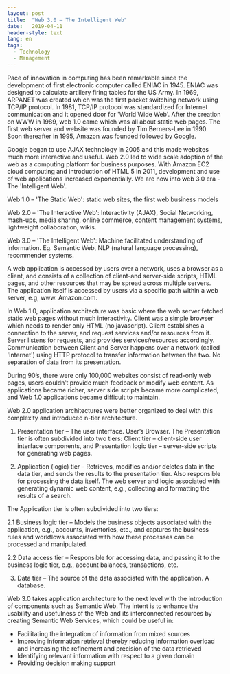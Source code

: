 ```yaml
---
layout: post
title:  "Web 3.0 – The Intelligent Web"
date:   2019-04-11
header-style: text
lang: en
tags:
  - Technology
  - Management
---
```

Pace of innovation in computing has been remarkable since the development of first electronic computer called ENIAC in 1945. ENIAC was designed to calculate artillery firing tables for the US Army. In 1969, ARPANET was created which was the first packet switching network using TCP/IP protocol. In 1981, TCP/IP protocol was standardized for Internet communication and it opened door for 'World Wide Web'. After the creation on WWW in 1989, web 1.0 came which was all about static web pages. The first web server and website was founded by Tim Berners-Lee in 1990. Soon thereafter in 1995, Amazon was founded followed by Google. 

Google began to use AJAX technology in 2005 and this made websites much more interactive and useful. Web 2.0 led to wide scale adoption of the web as a computing platform for business purposes. With Amazon EC2 cloud computing and introduction of HTML 5 in 2011, development and use of web applications increased exponentially. We are now into web 3.0 era - The 'Intelligent Web'.

Web 1.0 – 'The Static Web': static web sites, the first web business models

Web 2.0 – 'The Interactive Web': Interactivity (AJAX), Social Networking, mash-ups, media sharing, online commerce, content management systems, lightweight collaboration, wikis.

Web 3.0 – 'The Intelligent Web': Machine facilitated understanding of information. Eg. Semantic Web, NLP (natural language processing), recommender systems.

A web application is accessed by users over a network, uses a browser as a client, and consists of a collection of client-and server-side scripts, HTML pages, and other resources that may be spread across multiple servers. The application itself is accessed by users via a specific path within a web server, e.g, www. Amazon.com.

In Web 1.0, application architecture was basic where the web server fetched static web pages without much interactivity. Client was a simple browser which needs to render only HTML (no javascript). Client establishes a connection to the server, and request services and/or resources from it. Server listens for requests, and provides services/resources accordingly. Communication between Client and Server happens over a network (called 'Internet') using HTTP protocol to transfer information between the two. No separation of data from its presentation.

During 90’s, there were only 100,000 websites consist of read-only web pages, users couldn’t provide much feedback or modify web content. As applications became richer, server side scripts became more complicated, and Web 1.0 applications became difficult to maintain.

Web 2.0 application architectures were better organized to deal with this complexity and introduced n-tier architecture.

1. Presentation tier – The user interface. User’s Browser. The Presentation tier is often subdivided into two tiers: Client tier – client-side user interface components, and Presentation logic tier – server-side scripts for generating web pages.

2. Application (logic) tier – Retrieves, modifies and/or deletes data in the data tier, and sends the results to the presentation tier. Also responsible for processing the data itself. The web server and logic associated with generating dynamic web content, e.g., collecting and formatting the results of a search. 

The Application tier is often subdivided into two tiers:

2.1 Business logic tier – Models the business objects associated with the application, e.g., accounts, inventories, etc., and captures the business rules and workflows associated with how these processes can be processed and manipulated.

2.2 Data access tier – Responsible for accessing data, and passing it to the business logic tier, e.g., account balances, transactions, etc.

3. Data tier – The source of the data associated with the application. A database.

Web 3.0 takes application architecture to the next level with the introduction of components such as Semantic Web. The intent is to enhance the usability and usefulness of the Web and its interconnected resources by creating Semantic Web Services, which could be useful in:

- Facilitating the integration of information from mixed sources
- Improving information retrieval thereby reducing information overload and increasing the refinement and precision of the data retrieved
- Identifying relevant information with respect to a given domain
- Providing decision making support

